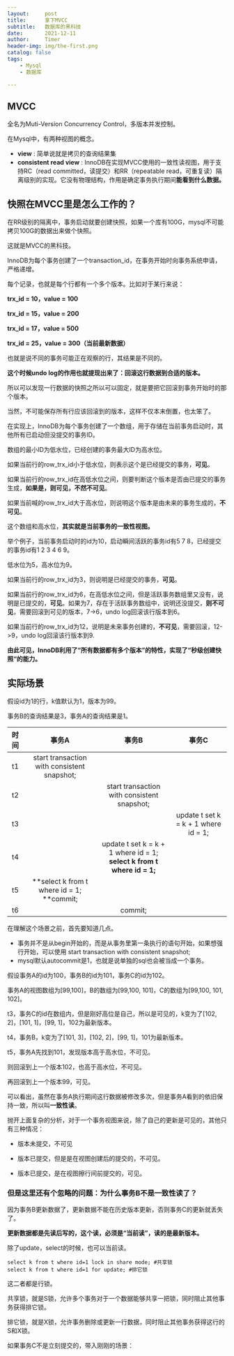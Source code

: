 ```yaml
---
layout:     post
title:      拿下MVCC
subtitle:   数据库的黑科技
date:       2021-12-11
author:     Timer
header-img: img/the-first.png
catalog: false
tags:
    - Mysql
    - 数据库

---
```


## MVCC

全名为Muti-Version Concurrency Control，多版本并发控制。

在Mysql中，有两种视图的概念。

- **view** : 简单说就是拷贝的查询结果集
- **consistent read view** : InnoDB在实现MVCC使用的一致性读视图，用于支持RC（read committed，读提交）和RR（repeatable read，可重复读）隔离级别的实现。它没有物理结构，作用是确定事务执行期间**能看到什么数据。**



## 快照在MVCC里是怎么工作的？

在RR级别的隔离中，事务启动就要创建快照，如果一个库有100G，mysql不可能拷贝100G的数据出来做个快照。

这就是MVCC的黑科技。

InnoDB为每个事务创建了一个transaction_id，在事务开始时向事务系统申请，严格递增。

每个记录，也就是每个行都有一个多个版本。比如对于某行来说：

**trx_id = 10，value = 100**

**trx_id = 15，value = 200**

**trx_id = 17，value = 500**

**trx_id = 25，value = 300（当前最新数据）**

也就是说不同的事务可能正在观察的行，其结果是不同的。

**这个时候undo log的作用也就提现出来了：回滚这行数据到合适的版本。**

所以可以发现一行数据的快照之所以可以固定，就是要把它回滚到事务开始时的那个版本。

当然，不可能保存所有行应该回滚到的版本，这样不仅本末倒置，也太笨了。

在实现上，InnoDB为每个事务创建了一个数组，用于存储在当前事务启动时，其他所有已启动但没提交的事务ID。

数组的最小ID为低水位，已经创建的事务最大ID为高水位。

如果当前行的row_trx_id小于低水位，则表示这个是已经提交的事务，**可见**。

如果当前行的row_trx_id在高低水位之间，则要判断这个版本是否由已提交的事务生成，**如果是，则可见，不然不可见**。

如果当前喊的row_trx_id大于高水位，则说明这个版本是由未来的事务生成的，**不可见**。

这个数组和高水位，**其实就是当前事务的一致性视图。**

举个例子，当前事务启动时的id为10，启动瞬间活跃的事务id有5 7 8，已经提交的事务id有1 2 3 4 6 9。

低水位为5，高水位为9。

如果当前行的row_trx_id为3，则说明是已经提交的事务，**可见**。

如果当前行的row_trx_id为6，在高低水位之间，但是活跃事务数组里又没有，说明是已提交的，**可见**。如果为7，存在于活跃事务数组中，说明还没提交，**则不可见**，需要回滚到可见的版本，7->6，undo log回滚该行版本到6。

如果当前行的row_trx_id为12，说明是未来事务创建的，**不可见**，需要回滚，12->9，undo log回滚该行版本到9.

**由此可见，InnoDB利用了“所有数据都有多个版本”的特性，实现了“秒级创建快照“的能力。**  



## 实际场景

假设id为1的行，k值默认为1，版本为99。

事务B的查询结果是3，事务A的查询结果是1。

| 时间 |                     事务A                      |                            事务B                             |                事务C                 |
| :--: | :--------------------------------------------: | :----------------------------------------------------------: | :----------------------------------: |
|  t1  |  start transaction with consistent snapshot;   |                                                              |                                      |
|  t2  |                                                |         start transaction with consistent snapshot;          |                                      |
|  t3  |                                                |                                                              | update t set k = k + 1 where id = 1; |
|  t4  |                                                | update t set k = k + 1 where id = 1;<br />**select k from t where id = 1;** |                                      |
|  t5  | **select k from t where id = 1;<br />**commit; |                                                              |                                      |
|  t6  |                                                |                           commit;                            |                                      |

在理解这个场景之前，首先要知道几点。

- 事务并不是从begin开始的，而是从事务里第一条执行的语句开始，如果想强行开始，可以使用 start transaction with consistent snapshot;  
- mysql默认autocommit是1，也就是说单独的sql也会被当成一个事务。

假设事务A的id为100，事务B的id为101，事务C的id为102。

事务A的视图数组为[99,100]，B的数组为[99,100, 101]，C的数组为[99,100, 101, 102]。

t3，事务C的id在数组内，但是刚好高位是自己，所以是可见的，k变为了[102, 2]，[101, 1]，[99, 1]，102为最新版本。

t4，事务B，k变为了[101, 3]，[102, 2]，[99, 1]，101为最新版本。

t5，事务A先找到101，发现版本高于高水位，不可见。

则回滚到上一个版本102，也高于高水位，不可见。

再回滚到上一个版本99，可见。

可以看出，虽然在事务A执行期间这行数据被修改多次，但是事务A看到的依旧保持一致，所以叫**一致性读**。

抛开上面复杂的分析，对于一个事务视图来说，除了自己的更新是可见的，其他只有三种情况：

- 版本未提交，不可见

- 版本已提交，但是是在视图创建后的提交的，不可见。

- 版本已提交，是在视图擦行间前提交的，可见。  

  

### 但是这里还有个忽略的问题：为什么事务B不是一致性读了？

因为事务B更新数据了，更新数据不能在历史版本更新，否则事务C的更新就丢失了。

**更新数据都是先读后写的，这个读，必须是“当前读”，读的是最新版本。**

除了update，select的时候，也可以当前读。

```mysql
select k from t where id=1 lock in share mode; #共享锁
select k from t where id=1 for update; #排它锁
```

这二者都是行锁。

共享锁，就是S锁，允许多个事务对于一个数据能够共享一把锁，同时阻止其他事务获得排它锁。

排它锁，就是X锁，允许事务删除或更新一行数据，同时阻止其他事务获得这行的S和X锁。

如果事务C不是立刻提交的，带入刚刚的场景：

